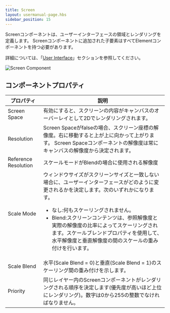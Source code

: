 ```yaml
---
title: Screen
layout: usermanual-page.hbs
sidebar_position: 15
---
```


Screenコンポーネントは、ユーザーインターフェースの領域とレンダリングを定義します。 Screenコンポーネントに追加された子要素はすべてElementコンポーネントを持つ必要があります。

詳細については、「[User Interface][0]」セクションを参照してください。

![Screen Component][1]

## コンポーネントプロパティ

| プロパティ             | 説明 |
|----------------------|-------------|
| Screen Space         | 有効にすると、スクリーンの内容がキャンバスのオーバーレイとして2Dでレンダリングされます。 |
| Resolution           | Screen Spaceがfalseの場合、スクリーン座標の解像度。右に移動すると上が上に向かって上がります。 Screen Spaceコンポーネントの解像度は常にキャンバスの解像度から決定されます。 |
| Reference Resolution | スケールモードがBlendの場合に使用される解像度 |
| Scale Mode           | ウィンドウサイズがスクリーンサイズと一致しない場合に、ユーザーインターフェースがどのように変更されるかを決定します。次のいずれかになります。 <ul><li>なし:何もスケーリングされません。</li><li> Blend:スクリーンコンテンツは、参照解像度と実際の解像度の比率によってスケーリングされます。スケールブレンドプロパティを使用して、水平解像度と垂直解像度の間のスケールの重み付けを行います。</li></ul> |
| Scale Blend          | 水平(Scale Blend = 0)と垂直(Scale Blend = 1)のスケーリング間の重み付けを示します。 |
| Priority             | 同じレイヤー内のScreenコンポーネントがレンダリングされる順序を決定します(優先度が高いほど上位にレンダリング)。数字は0から255の整数でなければなりません。 |

[0]: /user-manual/user-interface
[1]: /images/user-manual/scenes/components/component-screen.png
